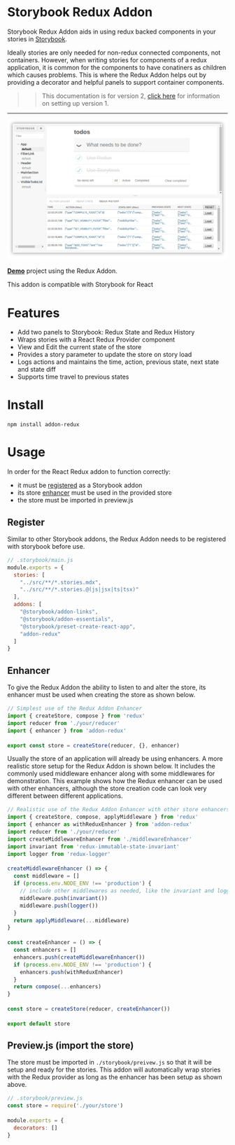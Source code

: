 # Storybook Redux Addon

Storybook Redux Addon aids in using redux backed components in your stories in [Storybook](https://storybook.js.org).

Ideally stories are only needed for non-redux connected components, not containers.  However, when writing stories for components of a redux application, it is common for the components to have conatiners as children which causes problems.  This is where the Redux Addon helps out by providing a decorator and helpful panels to support container components.


>>This documentation is for version 2, [click here](docs/README-v1.md) for information on setting up version 1.


---

![Redux Addon History Panel](docs/addon-redux-history-panel.png?v=1)

[__Demo__](https://github.com/frodare/addon-redux-example) project using the Redux Addon.

This addon is compatible with Storybook for React

# Features

- Add two panels to Storybook: Redux State and Redux History
- Wraps stories with a React Redux Provider component
- View and Edit the current state of the store
- Provides a story parameter to update the store on story load
- Logs actions and maintains the time, action, previous state, next state and state diff
- Supports time travel to previous states

# Install

```
npm install addon-redux
```

# Usage

In order for the React Redux addon to function correctly:
- it must be [registered](#register) as a Storybook addon
- its store [enhancer](#enhancer) must be used in the provided store
- the store must be imported in preview.js

## Register

Similar to other Storybook addons, the Redux Addon needs to be registered with storybook before use.

```js
// .storybook/main.js
module.exports = {
  stories: [
    "../src/**/*.stories.mdx",
    "../src/**/*.stories.@(js|jsx|ts|tsx)"
  ],
  addons: [
    "@storybook/addon-links",
    "@storybook/addon-essentials",
    "@storybook/preset-create-react-app",
    "addon-redux"
  ]
}
```

## Enhancer

To give the Redux Addon the ability to listen to and alter the store, its enhancer must be used when creating the store as shown below.

```js
// Simplest use of the Redux Addon Enhancer
import { createStore, compose } from 'redux'
import reducer from './your/reducer'
import { enhancer } from 'addon-redux'

export const store = createStore(reducer, {}, enhancer)
```

Usually the store of an application will already be using enhancers. A more realistic store setup for the Redux Addon is shown below.
It includes the commonly used middleware enhancer along with some middlewares for demonstration.
This example shows how the Redux enhancer can be used with other enhancers, although the store creation code can look very different between different applications.

```js
// Realistic use of the Redux Addon Enhancer with other store enhancers
import { createStore, compose, applyMiddleware } from 'redux'
import { enhancer as withReduxEnhancer } from 'addon-redux'
import reducer from './your/reducer'
import createMiddlewareEnhancer from './middlewareEnhancer'
import invariant from 'redux-immutable-state-invariant'
import logger from 'redux-logger'

createMiddlewareEnhancer () => {
  const middleware = []
  if (process.env.NODE_ENV !== 'production') {
    // include other middlewares as needed, like the invariant and logger middlewares
    middleware.push(invariant())
    middleware.push(logger())
  }
  return applyMiddleware(...middleware)
}

const createEnhancer = () => {
  const enhancers = []
  enhancers.push(createMiddlewareEnhancer())
  if (process.env.NODE_ENV !== 'production') {
    enhancers.push(withReduxEnhancer)
  }
  return compose(...enhancers)
}

const store = createStore(reducer, createEnhancer())

export default store
```

## Preview.js (import the store)

The store must be imported in `./storybook/preivew.js` so that it will be setup and ready for the stories. 
This addon will automatically wrap stories with the Redux provider as long as the enhancer has been setup as shown above.

```js
// .storybook/preview.js
const store = require('./your/store')

module.exports = {
  decorators: []
}
```